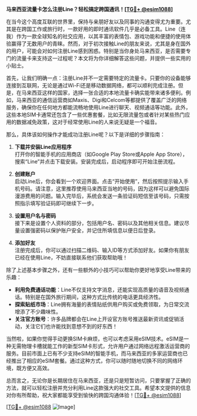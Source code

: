 **马来西亚流量卡怎么注册Line？轻松搞定跨国通讯！[[TG💪+ @esim1088](https://t.me/s/esim1088)]**

在当今这个高度互联的世界里，保持与亲朋好友以及同事的沟通变得尤为重要。尤其是在跨国工作或旅行时，一款好用的即时通讯软件几乎是必备工具。Line（连我）作为一款全球知名的社交应用，以其丰富的表情包、游戏功能和便捷的使用体验赢得了无数用户的青睐。然而，对于初次接触Line的朋友来说，尤其是身在国外的用户，可能会对如何注册Line感到困惑。特别是当你身处马来西亚，是否需要专门的流量卡来支持这一过程呢？本文将为你详细解答这些问题，并提供一些实用的小贴士。

首先，让我们明确一点：注册Line并不一定需要特定的流量卡。只要你的设备能够连接到互联网，无论是通过Wi-Fi还是移动数据网络，都可以顺利完成注册。但是，在马来西亚这样的国家，选择一张合适的本地流量卡确实能带来诸多便利。例如，马来西亚的通信运营商如Maxis、Digi和Celcom等都提供了覆盖广泛的网络服务，确保你在任何地方都能流畅地使用Line进行聊天、视频通话等功能。此外，这些本地SIM卡通常还包含了一些优惠套餐，比如无限流量包或者针对某些热门应用的数据减免政策，这对于经常使用Line的人来说无疑是一个福音。

那么，具体该如何操作才能成功注册Line呢？以下是详细的步骤指南：

1. **下载并安装Line应用程序**  
   打开你的智能手机的应用商店（如Google Play Store或Apple App Store），搜索“Line”并点击下载安装。安装完成后，启动程序即可开始注册流程。

2. **创建账户**  
   启动Line后，你会看到一个欢迎界面。点击“开始使用”，然后按照提示输入手机号码。请注意，这里推荐使用马来西亚当地的号码，因为这样可以避免国际漫游费用的问题。输入完毕后，系统会发送一条验证码短信至该号码，只需按照指示填写验证码即可继续下一步。

3. **设置用户名与密码**  
   接下来是设置个人资料的部分，包括用户名、密码以及其他相关信息。建议尽量设置强密码以保护账户安全，并记住所填信息以便日后登录。

4. **添加好友**  
   注册完成后，你可以通过扫描二维码、输入ID等方式添加好友。如果你有朋友已经在使用Line，不妨直接联系他们获取帮助哦！

除了上述基本步骤之外，还有一些额外的小技巧可以帮助你更好地享受Line带来的乐趣：

- **利用免费通话功能**：Line不仅支持文字消息，还能实现高质量的语音及视频通话。特别是在国外旅行期间，这种方式比传统的电话更具经济性。
- **探索贴纸市场**：Line拥有海量的表情贴纸供用户购买或免费领取，为日常交流增添了不少趣味性。
- **关注官方账号**：许多品牌都会在Line上开设官方账号推送最新资讯或促销活动，关注它们也许能找到意想不到的好东西！

当然啦，如果你觉得手动更换SIM卡麻烦，也可以考虑采用eSIM技术。eSIM是一种无需物理卡槽就能工作的新型SIM卡形式，允许用户通过网络远程激活运营商的服务。目前市面上已有不少支持eSIM的智能手机，而马来西亚的多家运营商也已经推出了相应的eSIM套餐。通过这种方式，你可以随时随地切换不同的网络环境，既方便又高效。

总而言之，无论你是长期居住在马来西亚，还是只是短暂访问，只要掌握了正确的方法，就可以轻松注册并充分利用Line这款强大的社交工具。希望本文提供的信息对你有所帮助，祝大家都能享受到愉快的跨国沟通体验！[[TG💪+ @esim1088](https://t.me/s/esim1088)]

[[TG💪+ @esim1088](https://t.me/s/esim1088) ![Image](https://i.postimg.cc/4NQfJmqS/Snipaste-2025-05-13-00-14-12.png)]